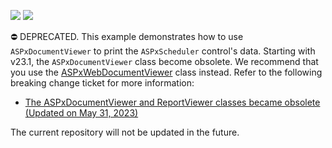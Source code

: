 <!-- default badges list -->
[![](https://img.shields.io/badge/Open_in_DevExpress_Support_Center-FF7200?style=flat-square&logo=DevExpress&logoColor=white)](https://supportcenter.devexpress.com/ticket/details/E1625)
[![](https://img.shields.io/badge/📖_How_to_use_DevExpress_Examples-e9f6fc?style=flat-square)](https://docs.devexpress.com/GeneralInformation/403183)
<!-- default badges end -->
⛔ DEPRECATED. This example demonstrates how to use `ASPxDocumentViewer` to print the `ASPxScheduler` control's data. Starting with v23.1, the `ASPxDocumentViewer` class become obsolete. We recommend that you use the [ASPxWebDocumentViewer](https://docs.devexpress.com/XtraReports/DevExpress.XtraReports.Web.ASPxWebDocumentViewer) class instead. Refer to the following breaking change ticket for more information: 

* [The ASPxDocumentViewer and ReportViewer classes became obsolete (Updated on May 31, 2023)](https://supportcenter.devexpress.com/ticket/details/bc4904/the-aspxdocumentviewer-and-reportviewer-classes-became-obsolete-updated-on-may-31-2023)

The current repository will not be updated in the future.
